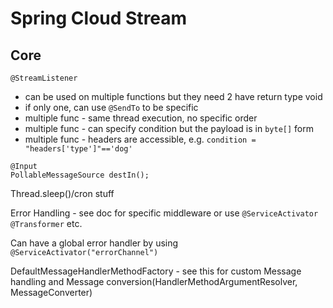 # Spring Cloud Stream

## Core

``@StreamListener``

 - can be used on multiple functions but they need 2 have return type void
 - if only one, can use ``@SendTo`` to be specific
 - multiple func - same thread execution, no specific order
 - multiple func - can specify condition but the payload is in ``byte[]`` form
 - multiple func - headers are accessible, e.g. ``condition = "headers['type']"=='dog'``

```
@Input
PollableMessageSource destIn();
```
Thread.sleep()/cron stuff

Error Handling - see doc for specific middleware or use ``@ServiceActivator`` ``@Transformer`` etc.

Can have a global error handler by using ``@ServiceActivator("errorChannel")``

DefaultMessageHandlerMethodFactory - see this for custom Message handling and Message conversion(HandlerMethodArgumentResolver, MessageConverter)
